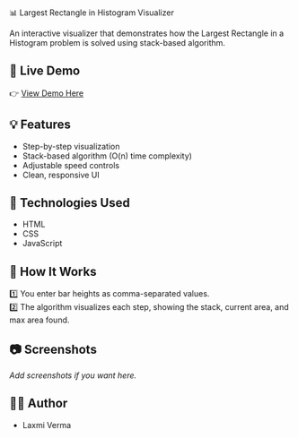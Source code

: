 📊 Largest Rectangle in Histogram Visualizer

An interactive visualizer that demonstrates how the Largest Rectangle in a Histogram problem is solved using stack-based algorithm.

## 🔗 Live Demo

👉 [View Demo Here](https://laxmi-verma-21.github.io/largest-rectangle-visualizer/)

## 💡 Features

- Step-by-step visualization
- Stack-based algorithm (O(n) time complexity)
- Adjustable speed controls
- Clean, responsive UI

## 📂 Technologies Used

- HTML
- CSS
- JavaScript

## 🚀 How It Works

1️⃣ You enter bar heights as comma-separated values.  
2️⃣ The algorithm visualizes each step, showing the stack, current area, and max area found.

## 📷 Screenshots

_Add screenshots if you want here._

## 🧑‍💻 Author

- Laxmi Verma
